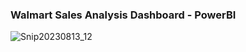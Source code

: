 ### Walmart Sales Analysis Dashboard - PowerBI
![Snip20230813_12](https://github.com/pearlwuyi/Walmart_Sales_Analysis_Project/assets/142147461/572535c3-93af-47a1-b986-9e9057c03b9c)
